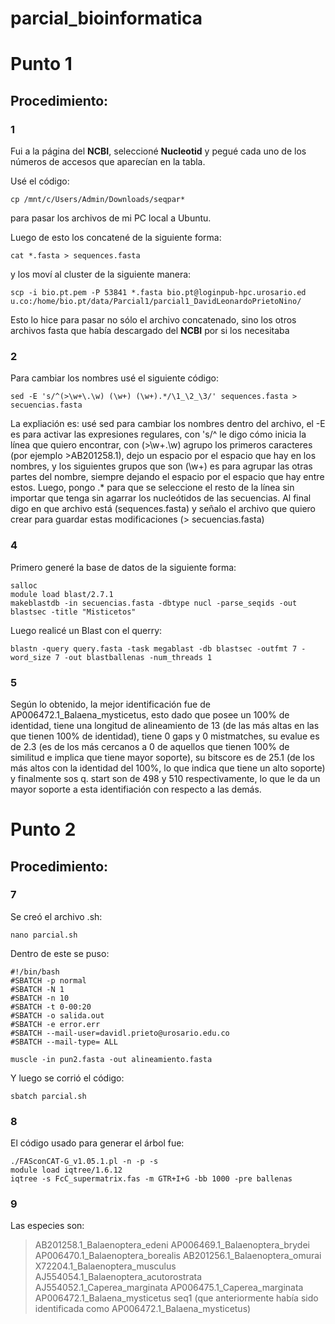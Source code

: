 # parcial_bioinformatica

# Punto 1

## Procedimiento:

### 1

Fui a la página del **NCBI**, seleccioné **Nucleotid** y pegué cada uno de los números de accesos que aparecían en la tabla.

Usé el código:

```cp /mnt/c/Users/Admin/Downloads/seqpar*```

para pasar los archivos de mi PC local a Ubuntu.

Luego de esto los concatené de la siguiente forma:

```cat *.fasta > sequences.fasta```

y los moví al cluster de la siguiente manera:

```
scp -i bio.pt.pem -P 53841 *.fasta bio.pt@loginpub-hpc.urosario.ed
u.co:/home/bio.pt/data/Parcial1/parcial1_DavidLeonardoPrietoNino/
```
Esto lo hice para pasar no sólo el archivo concatenado, sino los otros archivos fasta que había descargado del **NCBI** por si los necesitaba

### 2

Para cambiar los nombres usé el siguiente código:

```
sed -E 's/^(>\w+\.\w) (\w+) (\w+).*/\1_\2_\3/' sequences.fasta > secuencias.fasta
```

La expliación es: usé sed para cambiar los nombres dentro del archivo, el -E es para activar las expresiones regulares, con 's/^ le digo cómo inicia la línea que quiero encontrar, con (>\w+\.\w)
agrupo los primeros caracteres (por ejemplo >AB201258.1), dejo un espacio por el espacio que hay en los nombres, y los siguientes grupos que son (\w+) es para agrupar las otras partes del nombre,
siempre dejando el espacio por el espacio que hay entre estos. Luego, pongo .* para que se seleccione el resto de la línea sin importar que tenga sin agarrar los nucleótidos de las secuencias.
Al final digo en que archivo está (sequences.fasta) y señalo el archivo que quiero crear para guardar estas modificaciones (> secuencias.fasta)

### 4

Primero generé la base de datos de la siguiente forma:

```
salloc
module load blast/2.7.1
makeblastdb -in secuencias.fasta -dbtype nucl -parse_seqids -out blastsec -title "Misticetos"
```

Luego realicé un Blast con el querry:

```
blastn -query query.fasta -task megablast -db blastsec -outfmt 7 -word_size 7 -out blastballenas -num_threads 1
```
### 5

Según lo obtenido, la mejor identificación fue de AP006472.1_Balaena_mysticetus, esto dado que posee un 100% de identidad, tiene una longitud de alineamiento de 13 (de las más altas en las
que tienen 100% de identidad), tiene 0 gaps y 0 mistmatches, su evalue es de 2.3 (es de los más cercanos a 0 de aquellos que tienen 100% de similitud e implica que tiene mayor soporte), 
su bitscore es de 25.1 (de los más altos con la identidad del 100%, lo que indica que tiene un alto soporte) y finalmente sos q. start son de 498 y 510 respectivamente, lo que le da un mayor 
soporte a esta identifiación con respecto a las demás.

# Punto 2

## Procedimiento:

### 7

Se creó el archivo .sh:

```
nano parcial.sh
```

Dentro de este se puso:

```
#!/bin/bash
#SBATCH -p normal
#SBATCH -N 1
#SBATCH -n 10
#SBATCH -t 0-00:20
#SBATCH -o salida.out
#SBATCH -e error.err
#SBATCH --mail-user=davidl.prieto@urosario.edu.co
#SBATCH --mail-type= ALL

muscle -in pun2.fasta -out alineamiento.fasta
```

Y luego se corrió el código:

```
sbatch parcial.sh
```

### 8

El código usado para generar el árbol fue:

```
./FASconCAT-G_v1.05.1.pl -n -p -s
module load iqtree/1.6.12
iqtree -s FcC_supermatrix.fas -m GTR+I+G -bb 1000 -pre ballenas
```

### 9

Las especies son:
>AB201258.1_Balaenoptera_edeni
>AP006469.1_Balaenoptera_brydei
>AP006470.1_Balaenoptera_borealis
>AB201256.1_Balaenoptera_omurai
>X72204.1_Balaenoptera_musculus
>AJ554054.1_Balaenoptera_acutorostrata
>AJ554052.1_Caperea_marginata
>AP006475.1_Caperea_marginata
>AP006472.1_Balaena_mysticetus
>seq1 (que anteriormente había sido identificada como AP006472.1_Balaena_mysticetus)

